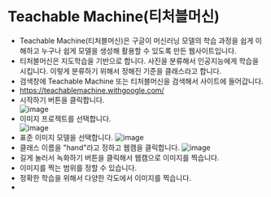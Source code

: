 # Teachable Machine(티처블머신)
* Teachable Machine(티처블머신)은 구글이 머신러닝 모델의 학습 과정을 쉽게 이해하고 누구나 쉽게 모델을 생성해 활용할 수 있도록 만든 웹사이트입니다.
* 티처블머신은 지도학습을 기반으로 합니다. 사진을 분류해서 인공지능에게 학습을 시킵니다. 이렇게 분류하기 위해서 정해진 기준을 클래스라고 합니다.
* 검색창에 Teachable Machine 또는 티처블머신을 검색해서 사이트에 들어갑니다.
* https://teachablemachine.withgoogle.com/
* 시작하기 버튼을 클릭합니다.  
![image](https://github.com/itple-sw/microbit/assets/76088532/6b20aed5-7d45-4841-b5e8-5f7f0db37d32)
* 이미지 프로젝트를 선택합니다.  
![image](https://github.com/itple-sw/microbit/assets/76088532/e58e9b05-4acf-44a1-9be6-4a11e327b0b9)
* 표준 이미지 모델을 선택합니다.
![image](https://github.com/itple-sw/microbit/assets/76088532/c2fc7c22-dfbc-4aa1-a701-c21a789cf59c)
* 클래스 이름을 "hand"라고 정하고 웹캠을 클릭합니다.
![image](https://github.com/itple-sw/microbit/assets/76088532/00e2effa-f339-4bba-a0ba-68cdef05a03e)
* 길게 눌러서 녹화하기 버튼을 클릭해서 웹캠으로 이미지를 찍습니다.
* 이미지를 찍는 범위를 정할 수 있습니다.
* 정확한 학습을 위해서 다양한 각도에서 이미지를 찍습니다.
* 


